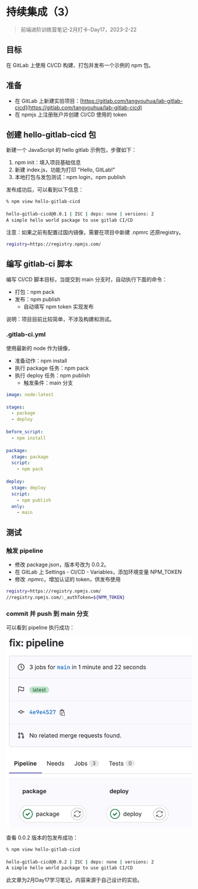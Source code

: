 # 持续集成（3）

> 前端进阶训练营笔记-2月打卡-Day17，2023-2-22

## 目标

在 GitLab 上使用 CI/CD 构建、打包并发布一个示例的 npm 包。

## 准备

- 在 GitLab 上新建实验项目：[https://gitlab.com/tangyouhua/lab-gitlab-cicd](https://gitlab.com/tangyouhua/lab-gitlab-cicd)
- 在 npmjs 上注册账户并创建 CI/CD 使用的 token

## 创建 hello-gitlab-cicd 包

新建一个 JavaScript 的 hello gitlab 示例包，步骤如下：

1. npm init：填入项目基础信息
2. 新建 index.js，功能为打印 "Hello, GitLab!"
3. 本地打包与发包测试：npm login，npm publish

发布成功后，可以看到以下信息：

```Bash
% npm view hello-gitlab-cicd 

hello-gitlab-cicd@0.0.1 | ISC | deps: none | versions: 2
A simple hello world package to use gitlab CI/CD
```

注意：如果之前有配置过国内镜像，需要在项目中新建 .npmrc 还原registry。

```Bash
registry=https://registry.npmjs.com/
```

## 编写 gitlab-ci 脚本

编写 CI/CD 脚本目标，当提交到 main 分支时，自动执行下面的命令：

- 打包：npm pack
- 发布：npm publish
    - 自动填写 npm token 实现发布

说明：项目目前比较简单，不涉及构建和测试。

### .gitlab-ci.yml

使用最新的 node 作为镜像，

- 准备动作：npm install
- 执行 package 任务：npm pack
- 执行 deploy 任务：npm publish
    - 触发条件：main 分支

```YAML
image: node:latest

stages:
  - package
  - deploy

before_script:
  - npm install

package:
  stage: package
  script:
    - npm pack

deploy:
  stage: deploy
  script:
    - npm publish
  only:
    - main
```

## 测试

### 触发 pipeline

- 修改 package.json，版本号改为 0.0.2。
- 在 GitLab 上 Settings - CI/CD - Variables，添加环境变量 NPM_TOKEN
- 修改 .npmrc，增加认证的 token，供发布使用

```Bash
registry=https://registry.npmjs.com/
//registry.npmjs.com/:_authToken=${NPM_TOKEN}

```

### commit 并 push 到 main 分支

可以看到 pipeline 执行成功：

![](./images/gitlab-cicd-succeed.png)

查看 0.0.2 版本的包发布成功：

```Bash
% npm view hello-gitlab-cicd 

hello-gitlab-cicd@0.0.2 | ISC | deps: none | versions: 2
A simple hello world package to use gitlab CI/CD
```

此文章为2月Day17学习笔记，内容来源于自己设计的实验。
